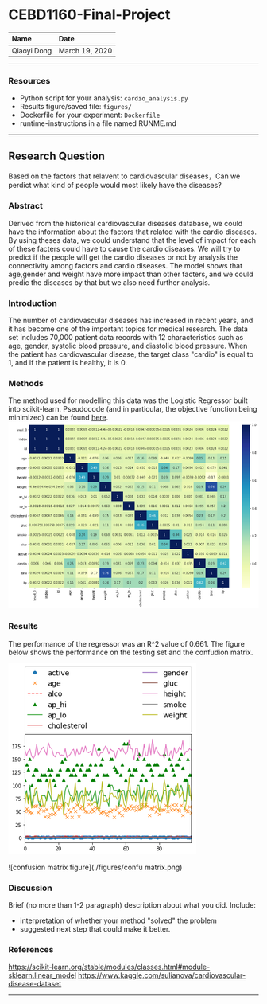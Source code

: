 # CEBD1160-Final-Project
| Name | Date |
|:-------|:---------------|
|Qiaoyi Dong | March 19, 2020|

-----

### Resources

- Python script for your analysis: `cardio_analysis.py`
- Results figure/saved file:  `figures/`
- Dockerfile for your experiment: `Dockerfile`
- runtime-instructions in a file named RUNME.md
-----

## Research Question

Based on the factors that relavent to cardiovascular diseases，Can we perdict what kind of people would most likely have the diseases?
 
### Abstract

Derived from the historical cardiovascular diseases database, we could have the information about the factors that related with the cardio diseases. By using theses data, we could understand that the level of impact for each of these facters could have to cause the cardio diseases. We will try to predict if the people will get the cardio diseases or not by analysis the connectivity among factors and cardio diseases. The model shows that age,gender and weight have more impact than other facters, and we could predic the diseases by that but we also need further analysis.

### Introduction

The number of cardiovascular diseases has increased in recent years, and it has become one of the important topics for medical research. The data set includes 70,000 patient data records with 12 characteristics such as age, gender, systolic blood pressure, and diastolic blood pressure. When the patient has cardiovascular disease, the target class "cardio" is equal to 1, and if the patient is healthy, it is 0.

### Methods

The method used for modelling this data was the Logistic Regressor built into scikit-learn. Pseudocode (and in particular, the objective function being minimized) can be found [here](https://scikit-learn.org/stable/modules/generated/sklearn.linear_model.LogisticRegression.html#sklearn.linear_model.LogisticRegression).
![matrix](./figures/matrix.png)
### Results

The performance of the regressor was an R^2 value of 0.661. The figure below shows the performance on the testing set and the confudion matrix.

![performange figure](./figures/vi.png)

![confusion matrix figure](./figures/confu matrix.png)

### Discussion
Brief (no more than 1-2 paragraph) description about what you did. Include:

- interpretation of whether your method "solved" the problem
- suggested next step that could make it better.

### References
https://scikit-learn.org/stable/modules/classes.html#module-sklearn.linear_model
https://www.kaggle.com/sulianova/cardiovascular-disease-dataset

-------
